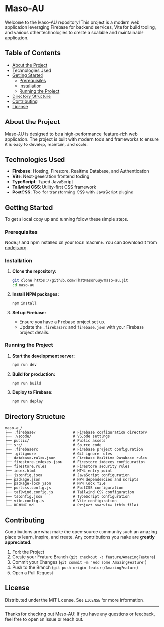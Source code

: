 # Maso-AU

Welcome to the Maso-AU repository! This project is a modern web application leveraging Firebase for backend services, Vite for build tooling, and various other technologies to create a scalable and maintainable application.

## Table of Contents

- [About the Project](#about-the-project)
- [Technologies Used](#technologies-used)
- [Getting Started](#getting-started)
   - [Prerequisites](#prerequisites)
   - [Installation](#installation)
   - [Running the Project](#running-the-project)
- [Directory Structure](#directory-structure)
- [Contributing](#contributing)
- [License](#license)

## About the Project

Maso-AU is designed to be a high-performance, feature-rich web application. The project is built with modern tools and frameworks to ensure it is easy to develop, maintain, and scale.

## Technologies Used

- **Firebase**: Hosting, Firestore, Realtime Database, and Authentication
- **Vite**: Next-generation frontend tooling
- **TypeScript**: Typed JavaScript
- **Tailwind CSS**: Utility-first CSS framework
- **PostCSS**: Tool for transforming CSS with JavaScript plugins

## Getting Started

To get a local copy up and running follow these simple steps.

### Prerequisites

Node.js and npm installed on your local machine. You can download it from [nodejs.org](https://nodejs.org/).

### Installation

1. **Clone the repository:**
   ```bash
   git clone https://github.com/ThatMasonGuy/maso-au.git
   cd maso-au
   ```

2. **Install NPM packages:**
   ```bash
   npm install
   ```

3. **Set up Firebase:**
   - Ensure you have a Firebase project set up.
   - Update the `.firebaserc` and `firebase.json` with your Firebase project details.

### Running the Project

1. **Start the development server:**
   ```bash
   npm run dev
   ```

2. **Build for production:**
   ```bash
   npm run build
   ```

3. **Deploy to Firebase:**
   ```bash
   npm run deploy
   ```

## Directory Structure
```
maso-au/
├── .firebase/                 # Firebase configuration directory
├── .vscode/                   # VSCode settings
├── public/                    # Public assets
├── src/                       # Source code
├── .firebaserc                # Firebase project configuration
├── .gitignore                 # Git ignore rules
├── database.rules.json        # Firebase Realtime Database rules
├── firestore.indexes.json     # Firestore indexes configuration
├── firestore.rules            # Firestore security rules
├── index.html                 # HTML entry point
├── jsconfig.json              # JavaScript configuration
├── package.json               # NPM dependencies and scripts
├── package-lock.json          # NPM lock file
├── postcss.config.js          # PostCSS configuration
├── tailwind.config.js         # Tailwind CSS configuration
├── tsconfig.json              # TypeScript configuration
├── vite.config.js             # Vite configuration
└── README.md                  # Project overview (this file)
```
## Contributing

Contributions are what make the open-source community such an amazing place to learn, inspire, and create. Any contributions you make are **greatly appreciated**.

1. Fork the Project
2. Create your Feature Branch (`git checkout -b feature/AmazingFeature`)
3. Commit your Changes (`git commit -m 'Add some AmazingFeature'`)
4. Push to the Branch (`git push origin feature/AmazingFeature`)
5. Open a Pull Request

## License

Distributed under the MIT License. See `LICENSE` for more information.

---

Thanks for checking out Maso-AU! If you have any questions or feedback, feel free to open an issue or reach out.